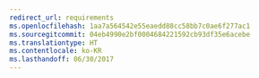 ```yaml
---
redirect_url: requirements
ms.openlocfilehash: 1aa7a564542e55eaedd88cc58bb7c0ae6f277ac1
ms.sourcegitcommit: 04eb4990e2bf0004684221592cb93df35e6acebe
ms.translationtype: HT
ms.contentlocale: ko-KR
ms.lasthandoff: 06/30/2017
---
```

